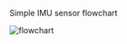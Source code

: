 Simple IMU sensor flowchart



![flowchart](https://github.com/user-attachments/assets/fbf07ab9-9a8e-44eb-b977-db864d60f9a8)
